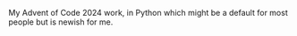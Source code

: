 My Advent of Code 2024 work, in Python which might be a default for most people but is newish for me. 
